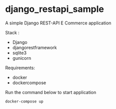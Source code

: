 # django_restapi_sample
A simple Django REST-API E Commerce application

Stack :
  - Django
  - djangorestframework
  - sqlite3
  - gunicorn

Requirements:
  - docker
  - dockercompose

Run the command below to start application
```bash
docker-compose up
```

